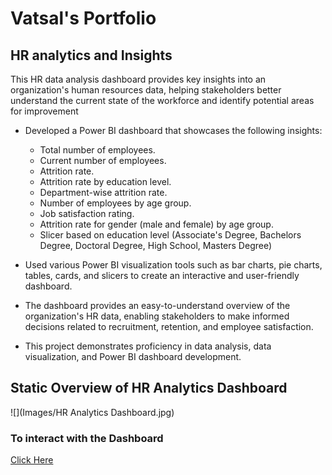 # Vatsal's Portfolio


## HR analytics and Insights

This HR data analysis dashboard provides key insights into an organization's human resources data, helping stakeholders better understand the current state of the workforce and identify potential areas for improvement
- Developed a Power BI dashboard that showcases the following insights:
  - Total number of employees.
  - Current number of employees.
  - Attrition rate.
  - Attrition rate by education level.
  - Department-wise attrition rate.
  - Number of employees by age group.
  - Job satisfaction rating.
  - Attrition rate for gender (male and female) by age group.
  - Slicer based on education level (Associate's Degree, Bachelors Degree, Doctoral Degree, High School, Masters Degree)

- Used various Power BI visualization tools such as bar charts, pie charts, tables, cards, and slicers to create an interactive and user-friendly dashboard.
- The dashboard provides an easy-to-understand overview of the organization's HR data, enabling stakeholders to make informed decisions related to recruitment, retention, and employee satisfaction.
- This project demonstrates proficiency in data analysis, data visualization, and Power BI dashboard development.

## Static Overview of HR Analytics Dashboard
![](Images/HR Analytics Dashboard.jpg)

### To interact with the Dashboard 
[Click Here](https://app.powerbi.com/view?r=eyJrIjoiODQ3OTQ0YjEtOTEzYi00OGY3LWE3MjYtMmU3OGMxNGM2Zjc0IiwidCI6ImY5MzM0ZjY3LTgwYjgtNDg5YS05ZDMyLTk5MmJiOTk2MzY3NSJ9)
